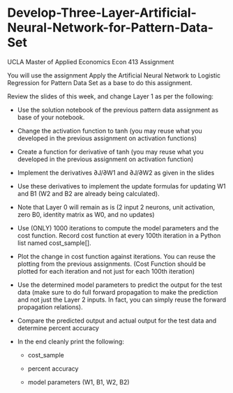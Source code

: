 # Develop-Three-Layer-Artificial-Neural-Network-for-Pattern-Data-Set
UCLA Master of Applied Economics Econ 413 Assignment

You will use the assignment Apply the Artificial Neural Network to Logistic Regression for Pattern Data Set as a base to do this assignment. 

Review the slides of this week, and change Layer 1 as per the following:  
- Use the solution notebook of the previous pattern data assignment as base of your notebook. 

- Change the activation function to tanh (you may reuse what you developed in the previous assignment on activation functions)

- Create a function for derivative of tanh (you may reuse what you developed in the previous assignment on activation function)

- Implement the derivatives ∂J/∂W1 and ∂J/∂W2 as given in the slides 

- Use these derivatives to implement the update formulas for updating W1 and B1 (W2 and B2 are already being calculated). 

- Note that Layer 0 will remain as is (2 input 2 neurons, unit activation, zero B0, identity matrix as W0, and no updates)

- Use (ONLY) 1000 iterations to compute the model parameters and the cost function.  Record cost function at every 100th iteration in a Python list named cost_sample[].

- Plot the change in cost function against iterations. You can reuse the plotting from the previous assignments. (Cost Function should be plotted for each iteration and not just for each 100th iteration)

- Use the determined model parameters to predict the output for the test data (make sure to do full forward propagation to make the prediction and not just the Layer 2 inputs. In fact, you can simply reuse the forward propagation relations). 

- Compare the predicted output and actual output for the test data and determine percent accuracy

- In the end cleanly print the following:

  * cost_sample

  * percent accuracy

  * model parameters (W1, B1, W2, B2) 
